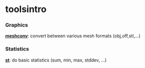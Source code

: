 # toolsintro

### Graphics
**[meshconv](http://www.cs.princeton.edu/~min/meshconv/)**: convert between various mesh formats (obj,off,stl,...)

### Statistics
**[st](https://github.com/nferraz/st)**: do basic statistics (sum, min, max, stddev, ...)


